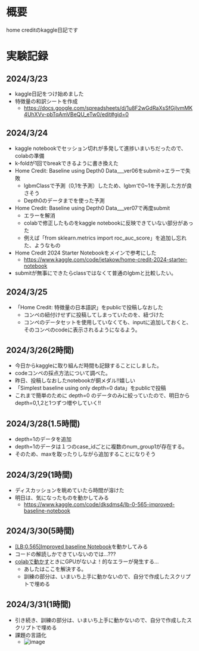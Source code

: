 # 概要
home creditのkaggle日記です

# 実験記録


## 2024/3/23
- kaggle日記をつけ始めました
- 特徴量の和訳シートを作成
  - https://docs.google.com/spreadsheets/d/1u8F2wGdRaXsSfGjlvmMK4UhXVv-pbTqAmVBeQU_eTw0/edit#gid=0
 
## 2024/3/24
- kaggle notebookでセッション切れが多発して進捗いまいちだったので、colabの準備
- k-foldが1回でbreakできるように書き換えた
- Home Credit: Baseline using Depth0 Data___ver06をsubmit→エラーで失敗
  - lgbmClassで予測（0,1を予測）したため、lgbmで0~1を予測した方が良さそう
  - Depth0のデータまでを使った予測
- Home Credit: Baseline using Depth0 Data___ver07で再度submit
  - エラーを解消
  - colabで修正したものをkaggle notebookに反映できていない部分があった
  - 例えば「from sklearn.metrics import roc_auc_score」を追加し忘れた、ようなもの
- Home Credit 2024 Starter Notebookをメインで参考にした
  - https://www.kaggle.com/code/jetakow/home-credit-2024-starter-notebook 
- submitが無事にできたらclassではなくて普通のlgbmと比較したい。

## 2024/3/25
- 「Home Credit: 特徴量の日本語訳」をpublicで投稿しなおした
  - コンペの紐付けせずに投稿してしまっていたのを、紐づけた
  - コンペのデータセットを使用していなくても、inputに追加しておくと、そのコンペのcodeに表示されるようになるよう。

## 2024/3/26(2時間)
- 今日からkaggleに取り組んだ時間も記録することにしました。
- codeコンペの採点方法について調べた。
- 昨日、投稿しなおしたnotebookが銅メダル!!嬉しい
- 「Simplest baseline using only depth=0 data」をpublicで投稿
- これまで簡単のために depth=0 のデータのみに絞っていたので、明日からdepth=0,1,2と1つずつ増やしていく!!

## 2024/3/28(1.5時間)
- depth=1のデータを追加
- depth=1のデータは１つのcase_idごとに複数のnum_group1が存在する。
- そのため、maxを取ったりしながら追加することになりそう

## 2024/3/29(1時間)
- ディスカッションを眺めていたら時間が溶けた
- 明日は、気になったものを動かしてみる
  - https://www.kaggle.com/code/dksdms4/lb-0-565-improved-baseline-notebook
 
## 2024/3/30(5時間)
- [[LB:0.565]Improved baseline Notebook](https://www.kaggle.com/code/dksdms4/lb-0-565-improved-baseline-notebook)を動かしてみる
- コードの解読しかできていないのでは...???
- [colabで動かす](https://colab.research.google.com/drive/1mH_RF1LvgE8gwVe4fzOrD8M6Kt_T6YHF#scrollTo=j1Bby4s7vV2N)ときにGPUがないよ！的なエラーが発生する...
  - あしたはここを解決する。
  - 訓練の部分は、いまいち上手に動かないので、自分で作成したスクリプトで埋める
 
## 2024/3/31(1時間)
- 引き続き、訓練の部分は、いまいち上手に動かないので、自分で作成したスクリプトで埋める
- 課題の言語化
  - ![image](https://github.com/gr39my/kaggle-home-credit/assets/68382023/9e17f320-556b-4758-b094-e33d24eca62c)

